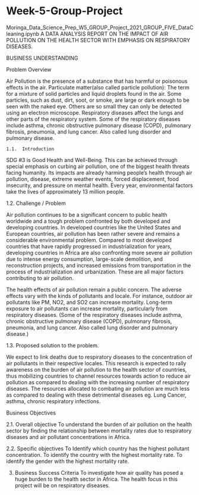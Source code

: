# Week-5-Group-Project
Moringa_Data_Science_Prep_W5_GROUP_Project_2021_GROUP_FIVE_DataCleaning.ipynb
 A DATA ANALYSIS REPORT ON THE IMPACT OF AIR POLLUTION ON THE HEALTH SECTOR WITH EMPHASIS ON RESPIRATORY DISEASES.

BUSINESS UNDERSTANDING

Problem Overview

Air Pollution is the presence of a substance that has harmful or poisonous effects in the air.
Particulate matter(also called particle pollution): The term for a mixture of solid particles and liquid droplets found in the air. Some particles, such as dust, dirt, soot, or smoke, are large or dark enough to be seen with the naked eye. Others are so small they can only be detected using an electron microscope.
Respiratory diseases affect the lungs and other parts of the respiratory system. Some of the respiratory diseases include asthma, chronic obstructive pulmonary disease (COPD), pulmonary fibrosis, pneumonia, and lung cancer. Also called lung disorder and pulmonary disease.
 
  	1.1.  Introduction
 
SDG #3 is Good Health and Well-Being. This can be achieved through special emphasis on curbing air pollution, one of the biggest health threats facing humanity. Its impacts are already harming people’s health through air pollution, disease, extreme weather events, forced displacement, food insecurity, and pressure on mental health. Every year, environmental factors take the lives of approximately 13 million people.
 
 
 
 
1.2. Challenge / Problem
 
Air pollution continues to be a significant concern to public health worldwide and a tough problem confronted by both developed and developing countries. In developed countries like the United States and European countries, air pollution has been rather severe and remains a considerable environmental problem. Compared to most developed countries that have rapidly progressed in industrialization for years, developing countries in Africa are also confronting more severe air pollution due to intense energy consumption, large-scale demolition, and reconstruction projects, and increased emissions from transportation in the process of industrialization and urbanization. These are all major factors contributing to air pollution.
 
The health effects of air pollution remain a public concern. The adverse effects vary with the kinds of pollutants and locale. For instance, outdoor air pollutants like PM, NO2, and SO2 can increase mortality. Long-term exposure to air pollutants can increase mortality, particularly from respiratory diseases. (Some of the respiratory diseases include asthma, chronic obstructive pulmonary disease (COPD), pulmonary fibrosis, pneumonia, and lung cancer. Also called lung disorder and pulmonary disease.)
 
1.3. Proposed solution to the problem.
 
We expect to link deaths due to respiratory diseases to the concentration of air pollutants in their respective locales.
This research is expected to rally awareness on the burden of air pollution to the health sector of countries, thus mobilizing countries to channel resources towards action to reduce air pollution as compared to dealing with the increasing number of respiratory diseases.
The resources allocated to combating air pollution are much less as compared to dealing with these detrimental diseases eg. Lung Cancer, asthma, chronic respiratory infections.
 
 
 
Business Objectives
 
2.1. Overall objective
To understand the burden of air pollution on the health sector by finding the relationship between mortality rates due to respiratory diseases and air pollutant concentrations in Africa.
 
2.2. Specific objectives
To Identify which country has the highest pollutant concentration.
To identify the country with the highest mortality rate.
To identify the gender with the highest mortality rate.


3.  Business Success Criteria
To investigate how air quality has posed a huge burden to the health sector in Africa. The health focus in this project will be on respiratory diseases.
